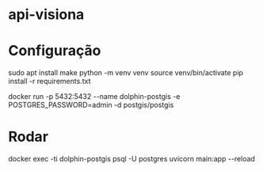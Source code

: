 # api-visiona

# Configuração
sudo apt install make
python -m venv venv
source venv/bin/activate
pip install -r requirements.txt

docker run -p 5432:5432 --name dolphin-postgis -e POSTGRES_PASSWORD=admin -d postgis/postgis
# Rodar
docker exec -ti dolphin-postgis psql -U postgres
uvicorn main:app --reload

